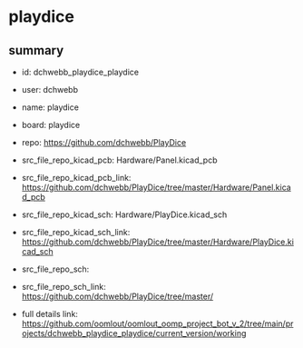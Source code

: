 # playdice
 
## summary 
* id: dchwebb_playdice_playdice
* user: dchwebb
* name: playdice
* board: playdice
* repo: https://github.com/dchwebb/PlayDice
* src_file_repo_kicad_pcb: Hardware/Panel.kicad_pcb
* src_file_repo_kicad_pcb_link: https://github.com/dchwebb/PlayDice/tree/master/Hardware/Panel.kicad_pcb
* src_file_repo_kicad_sch: Hardware/PlayDice.kicad_sch
* src_file_repo_kicad_sch_link: https://github.com/dchwebb/PlayDice/tree/master/Hardware/PlayDice.kicad_sch

* src_file_repo_sch: 
* src_file_repo_sch_link: https://github.com/dchwebb/PlayDice/tree/master/
* full details link: https://github.com/oomlout/oomlout_oomp_project_bot_v_2/tree/main/projects/dchwebb_playdice_playdice/current_version/working  






